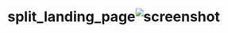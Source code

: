 # split_landing_page![screenshot](https://user-images.githubusercontent.com/96513716/191242052-b61ae2e2-efc4-4906-a250-5bd40707a18f.png)
